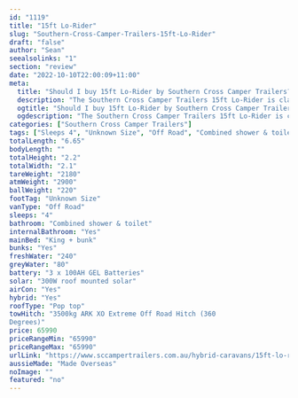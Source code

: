 ```yaml
---
id: "1119"
title: "15ft Lo-Rider"
slug: "Southern-Cross-Camper-Trailers-15ft-Lo-Rider"
draft: "false"
author: "Sean"
seealsolinks: "1"
section: "review"
date: "2022-10-10T22:00:09+11:00"
meta:
  title: "Should I buy 15ft Lo-Rider by Southern Cross Camper Trailers?"
  description: "The Southern Cross Camper Trailers 15ft Lo-Rider is classed as Off Road, and sleeps 4 people. It is Made Overseas and comes in at Unknown Size. It generally has Combined shower & toilet."
  ogtitle: "Should I buy 15ft Lo-Rider by Southern Cross Camper Trailers?"
  ogdescription: "The Southern Cross Camper Trailers 15ft Lo-Rider is classed as Off Road, and sleeps 4 people. It is Made Overseas and comes in at Unknown Size. It generally has Combined shower & toilet."
categories: ["Southern Cross Camper Trailers"]
tags: ["Sleeps 4", "Unknown Size", "Off Road", "Combined shower & toilet", "Pop top", "60 - 70k", "Made Overseas"]
totalLength: "6.65"
bodyLength: ""
totalHeight: "2.2"
totalWidth: "2.1"
tareWeight: "2180"
atmWeight: "2900"
ballWeight: "220"
footTag: "Unknown Size"
vanType: "Off Road"
sleeps: "4"
bathroom: "Combined shower & toilet"
internalBathroom: "Yes"
mainBed: "King + bunk"
bunks: "Yes"
freshWater: "240"
greyWater: "80"
battery: "3 x 100AH GEL Batteries"
solar: "300W roof mounted solar"
airCon: "Yes"
hybrid: "Yes"
roofType: "Pop top"
towHitch: "3500kg ARK XO Extreme Off Road Hitch (360
Degrees)"
price: 65990
priceRangeMin: "65990"
priceRangeMax: "65990"
urlLink: "https://www.sccampertrailers.com.au/hybrid-caravans/15ft-lo-rider-2200mm-max-height"
aussieMade: "Made Overseas"
noImage: ""
featured: "no"
---
```

